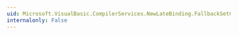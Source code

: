 ```yaml
---
uid: Microsoft.VisualBasic.CompilerServices.NewLateBinding.FallbackSetComplex(System.Object,System.String,System.Object[],System.Boolean,System.Boolean)
internalonly: False
---
```

